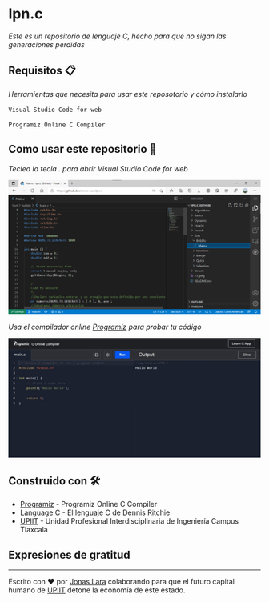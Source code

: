 # Ipn.c

_Este es un repositorio de lenguaje C, hecho para que no sigan las generaciones perdidas_


## Requisitos 📋

_Herramientas que necesita para usar este reposotorio y cómo instalarlo_

```
Visual Studio Code for web
```
```
Programiz Online C Compiler 
```

## Como usar este repositorio 🔧

_Teclea la tecla . para abrir Visual Studio Code for web_

<img src=17.png alt="#"/>

_Usa el compilador online [Programiz](https://www.programiz.com/c-programming/online-compiler/) para probar tu código_

<img src=23.jpeg alt="#"/>


## Construido con 🛠️

* [Programiz](https://www.programiz.com/c-programming/online-compiler/) - Programiz Online C Compiler 
* [Language C](https://www.amazon.com/Programming-Language-2nd-Brian-Kernighan/dp/0131103628/ref=sr_1_1?dchild=1&keywords=language+c+dennis&qid=1618383287&sr=8-1) - El lenguaje C de Dennis Ritchie
* [UPIIT](https://www.upiit.ipn.mx/) - Unidad Profesional Interdisciplinaria de Ingeniería Campus Tlaxcala

## Expresiones de gratitud

---
Escrito con ❤️ por [Jonas Lara](https://www.linkedin.com/in/jonas1ara/) colaborando para que el futuro capital humano de [UPIIT](https://www.upiit.ipn.mx/) detone la economía de este estado.
